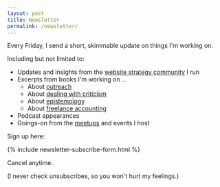 ```yaml
---
layout: post
title: Newsletter
permalink: /newsletter/
---
```


Every Friday, I send a short, skimmable update on things I'm working on.

Including but not limited to:

- Updates and insights from the [website strategy community](https://web.yourwebsitesucks.fyi/) I run
- Excerpts from books I'm working on ...
  - About [outreach](/long-game-outreach-manifesto)
  - About [dealing with criticism](/someone-will-hate-it)
  - About [epistemology](/we-dont-know-shit)
  - About [freelance accounting](/you-have-to-learn-accounting-sorry)
- Podcast appearances
- Goings-on from the [meetups](/clubs) and events I host

Sign up here:

{% include newsletter-subscribe-form.html %}

Cancel anytime.

(I never check unsubscribes, so you won't hurt my feelings.)
